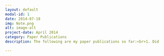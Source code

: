 ```yaml
---
layout: default
modal-id: 1
date: 2014-07-18
img: Note.png
alt: image-alt
project-date: April 2014
category: Paper Publications
description: The following are my paper publications so far:<br>1. Did you really hack a nuclear power plant? An industrial control mobile honeypot  <a href="https://www.researchgate.net/profile/Emmanouil_Vasilomanolakis/publication/287800368_Did_you_really_hack_a_nuclear_power_plant_An_industrial_control_mobile_honeypot/links/5679562a08aeaf87ed8b051f.pdf">Read More</a> <br> 2. Multi-stage attack detection and signature generation with ICS honeypots <a href = "https://ieeexplore.ieee.org/abstract/document/7502992">Read More</a>

---
```


